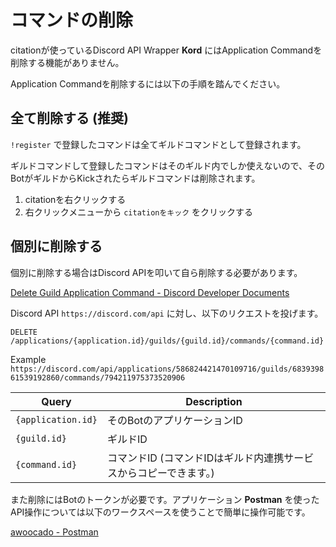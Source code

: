 # コマンドの削除

citationが使っているDiscord API Wrapper **Kord** にはApplication Commandを削除する機能がありません。

Application Commandを削除するには以下の手順を踏んでください。

## 全て削除する (推奨)

`!register` で登録したコマンドは全てギルドコマンドとして登録されます。

ギルドコマンドして登録したコマンドはそのギルド内でしか使えないので、そのBotがギルドからKickされたらギルドコマンドは削除されます。

1. citationを右クリックする
2. 右クリックメニューから `citationをキック` をクリックする

## 個別に削除する

個別に削除する場合はDiscord APIを叩いて自ら削除する必要があります。

[Delete Guild Application Command - Discord Developer Documents](https://discord.com/developers/docs/interactions/application-commands#delete-guild-application-command)

Discord API `https://discord.com/api` に対し、以下のリクエストを投げます。

```
DELETE /applications/{application.id}/guilds/{guild.id}/commands/{command.id}
```

Example `https://discord.com/api/applications/586824421470109716/guilds/683939861539192860/commands/794211975373520906`

| Query              | Description                          |
|--------------------|--------------------------------------|
| `{application.id}` | そのBotのアプリケーションID                     |
| `{guild.id}`       | ギルドID                                |
| `{command.id}`     | コマンドID (コマンドIDはギルド内連携サービスからコピーできます。) |

また削除にはBotのトークンが必要です。アプリケーション **Postman** を使ったAPI操作については以下のワークスペースを使うことで簡単に操作可能です。

[awoocado - Postman](https://www.postman.com/awoocado/workspace/discord-api-v9/request/16601672-5b87784e-4544-4529-825e-f8530611689f)
